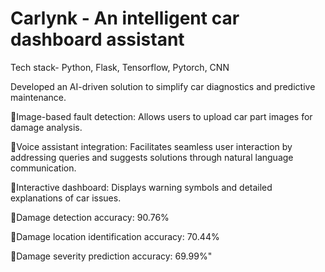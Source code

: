 # Carlynk - An intelligent car dashboard assistant 
Tech stack- Python,  Flask, Tensorflow, Pytorch, CNN

Developed an AI-driven solution to simplify car diagnostics and predictive maintenance.

Image-based fault detection:  Allows users to upload car part images for damage analysis.

Voice assistant integration: Facilitates seamless user interaction by addressing queries
and suggests solutions through natural language communication.

Interactive dashboard: Displays warning symbols and detailed explanations of car issues.

Damage detection accuracy: 90.76%

Damage location identification accuracy: 70.44%

Damage severity prediction accuracy: 69.99%"
